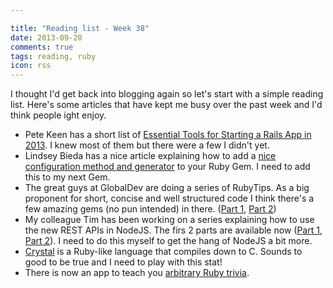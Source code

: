 ```yaml
---

title: "Reading list - Week 38"
date: 2013-09-20
comments: true
tags: reading, ruby
icon: rss
---
```


I thought I'd get back into blogging again so let's start with a simple reading list. Here's some articles that have kept me busy over the past week and I'd think people ight enjoy.



* Pete Keen has a short list of [Essential Tools for Starting a Rails App in 2013](http://www.petekeen.net/essential-tools-for-starting-a-rails-app-in-2013). I knew most of them but there were a few I didn't yet.
* Lindsey Bieda has a nice article explaining how to add a [nice configuration method and generator](http://rarlindseysmash.com/posts/config-and-generators-in-gems) to your Ruby Gem. I need to add this to my next Gem.
* The great guys at GlobalDev are doing a series of RubyTips. As a big proponent for short, concise and well structured code I think there's a few amazing gems (no pun intended) in there. ([Part 1](http://globaldev.co.uk/2013/09/ruby-tips-part-1/), [Part 2](http://globaldev.co.uk/2013/09/ruby-tips-part-2/))
* My colleague Tim has been working on a series explaining how to use the new REST APIs in NodeJS. The firs 2 parts are available now ([Part 1](https://devblog.paypal.com/building-a-node-and-paypal-app/), [Part 2](https://devblog.paypal.com/building-a-web-app-with-node-js-the-paypal-sdk-part-2/)). I need to do this myself to get the hang of NodeJS a bit more.
* [Crystal](http://crystal-lang.org/) is a Ruby-like language that compiles down to C. Sounds to good to be true and I need to play with this stat!
* There is now an app to teach you [arbitrary Ruby trivia](http://iconoclastlabs.github.io/rubytrivia/).
